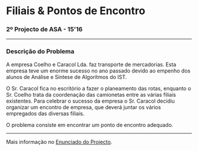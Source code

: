 # Filiais & Pontos de Encontro
### 2º Projecto de ASA - 15'16

---

### Descrição do Problema

A empresa Coelho e Caracol Lda. faz transporte de mercadorias. Esta empresa teve
um enorme sucesso no ano passado devido ao empenho dos alunos de Análise e
Síntese de Algoritmos do IST.

O Sr. Caracol fica no escritório a fazer o planeamento das rotas, enquanto o Sr.
Coelho trata da coordenação das camionetas entre as várias filiais existentes.
Para celebrar o sucesso da empresa o Sr. Caracol decidiu organizar um encontro
de empresa, que deverá juntar os vários empregados das diversas filiais.

O problema consiste em encontrar um ponto de
encontro adequado.

---

Mais informação no [Enunciado do Projecto][1].

[1]: Enunciado_ASA1516-02.pdf "2º Projecto de ASA - 2015'16"
